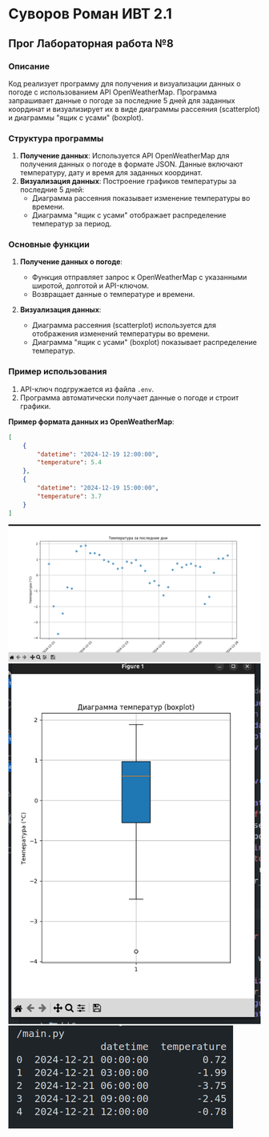 # Суворов Роман ИВТ 2.1  
## Прог Лабораторная работа №8  

### Описание  

Код реализует программу для получения и визуализации данных о погоде с использованием API OpenWeatherMap. Программа запрашивает данные о погоде за последние 5 дней для заданных координат и визуализирует их в виде диаграммы рассеяния (scatterplot) и диаграммы "ящик с усами" (boxplot).  

### Структура программы  

1. **Получение данных**: Используется API OpenWeatherMap для получения данных о погоде в формате JSON. Данные включают температуру, дату и время для заданных координат.  
2. **Визуализация данных**: Построение графиков температуры за последние 5 дней:
   - Диаграмма рассеяния показывает изменение температуры во времени.
   - Диаграмма "ящик с усами" отображает распределение температур за период.  

### Основные функции  

1. **Получение данных о погоде**:  
   - Функция отправляет запрос к OpenWeatherMap с указанными широтой, долготой и API-ключом.  
   - Возвращает данные о температуре и времени.  

2. **Визуализация данных**:  
   - Диаграмма рассеяния (scatterplot) используется для отображения изменений температуры во времени.  
   - Диаграмма "ящик с усами" (boxplot) показывает распределение температур.  

### Пример использования  

1. API-ключ подгружается из файла `.env`.  
2. Программа автоматически получает данные о погоде и строит графики.  

**Пример формата данных из OpenWeatherMap**:  
```json
[
    {
        "datetime": "2024-12-19 12:00:00",
        "temperature": 5.4
    },
    {
        "datetime": "2024-12-19 15:00:00",
        "temperature": 3.7
    }
]
```

![alt text](images/image.png)
![alt text](images/image-1.png)
![alt text](images/image-2.png)
